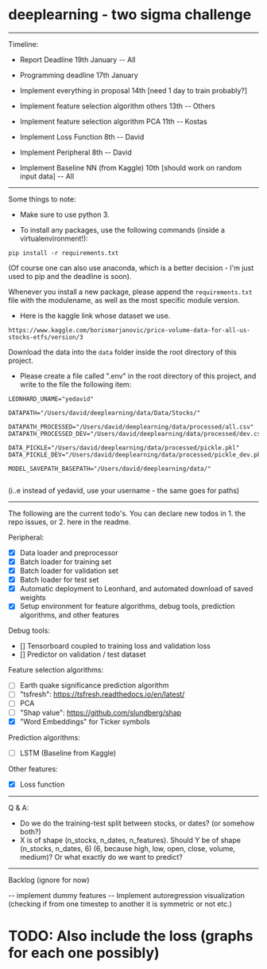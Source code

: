 # deeplearning - two sigma challenge

-----

Timeline:

- Report Deadline 19th January -- All
- Programming deadline 17th January
- Implement everything in proposal 14th [need 1 day to train probably?]

- Implement feature selection algorithm others 13th -- Others
- Implement feature selection algorithm PCA 11th -- Kostas
- Implement Loss Function 8th -- David
- Implement Peripheral 8th -- David
- Implement Baseline NN (from Kaggle) 10th [should work on random input data] -- All

-----
Some things to note:

- Make sure to use python 3.


- To install any packages, use the following commands (inside a virtualenvironment!):
 
 ```
 pip install -r requirements.txt
 ```
 
 (Of course one can also use anaconda, which is a better decision - I'm just used to pip and the deadline is soon).
 
 Whenever you install a new package, please append the `requirements.txt` 
 file with the modulename, as well as the most specific module version.

- Here is the kaggle link whose dataset we use.
```
https://www.kaggle.com/borismarjanovic/price-volume-data-for-all-us-stocks-etfs/version/3
```
Download the data into the `data` folder inside the root directory of this project.
 
 - Please create a file called ".env" in the root directory of this project,
and write to the file the following item:
 
 ```
LEONHARD_UNAME="yedavid"

DATAPATH="/Users/david/deeplearning/data/Data/Stocks/"

DATAPATH_PROCESSED="/Users/david/deeplearning/data/processed/all.csv"
DATAPATH_PROCESSED_DEV="/Users/david/deeplearning/data/processed/dev.csv"

DATA_PICKLE="/Users/david/deeplearning/data/processed/pickle.pkl"
DATA_PICKLE_DEV="/Users/david/deeplearning/data/processed/pickle_dev.pkl"

MODEL_SAVEPATH_BASEPATH="/Users/david/deeplearning/data/"


 ```
 (i..e instead of yedavid, use your username - the same goes for paths)

-----


The following are the current todo's.
You can declare new todos in 1. the repo issues, or 2. here in the readme.

Peripheral:
- [x] Data loader and preprocessor
- [x] Batch loader for training set
- [x] Batch loader for validation set
- [x] Batch loader for test set
- [x] Automatic deployment to Leonhard, and automated download of saved weights
- [x] Setup environment for feature algorithms, debug tools, prediction algorithms, and other features

Debug tools:
- [] Tensorboard coupled to training loss and validation loss
- [] Predictor on validation / test dataset

Feature selection algorithms:
- [ ] Earth quake significance prediction algorithm
- [ ] "tsfresh": https://tsfresh.readthedocs.io/en/latest/
- [ ] PCA
- [ ] "Shap value": https://github.com/slundberg/shap
- [x] "Word Embeddings" for Ticker symbols

Prediction algorithms:
- [ ] LSTM (Baseline from Kaggle)

Other features:
- [x] Loss function



---- 
Q & A:

- Do we do the training-test split between stocks, or dates? (or somehow both?)
- X is of shape (n_stocks, n_dates, n_features). 
Should Y be of shape (n_stocks, n_dates, 6) (6, because high, low, open, close, volume, medium)? 
Or what exactly do we want to predict?


----
Backlog (ignore for now)

 
-- implement dummy features
-- Implement autoregression visualization (checking if from one timestep to another it is symmetric or not etc.)





#### 

# TODO: Also include the loss (graphs for each one possibly)